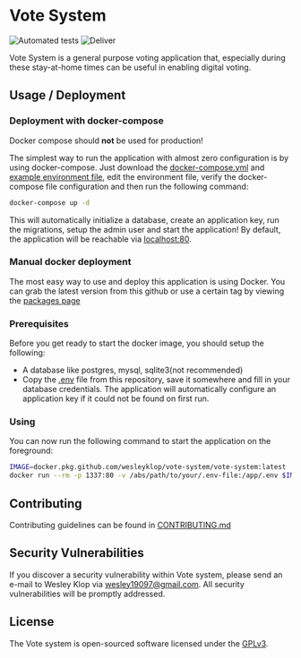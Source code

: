 # Vote System

![Automated tests](https://github.com/WesleyKlop/vote-system/workflows/Automated%20tests/badge.svg?event=push)
![Deliver](https://github.com/WesleyKlop/vote-system/workflows/Deliver/badge.svg)

Vote System is a general purpose voting application that,
especially during these stay-at-home times can be useful in enabling digital voting.

## Usage / Deployment

### Deployment with docker-compose

Docker compose should **not** be used for production!

The simplest way to run the application with almost zero configuration is by using docker-compose.
Just download the [docker-compose.yml](./docker-compose.yml) and [example environment file](./.env.example),
edit the environment file, verify the docker-compose file configuration and then run the following command:

```bash
docker-compose up -d
```

This will automatically initialize a database, create an application key, run the migrations,
setup the admin user and start the application! By default, the application will be reachable via [localhost:80](http://localhost:80).

### Manual docker deployment

The most easy way to use and deploy this application is using Docker.
You can grab the latest version from this github or use a certain tag by viewing the [packages page](https://github.com/WesleyKlop/vote-system/packages/289544)

### Prerequisites

Before you get ready to start the docker image, you should setup the following:

-   A database like postgres, mysql, sqlite3(not recommended)
-   Copy the [.env](./.env.example) file from this repository, save it somewhere and fill in your database credentials.
    The application will automatically configure an application key if it could not be found on first run.

### Using

You can now run the following command to start the application on the foreground:

```bash
IMAGE=docker.pkg.github.com/wesleyklop/vote-system/vote-system:latest
docker run --rm -p 1337:80 -v /abs/path/to/your/.env-file:/app/.env $IMAGE
```

## Contributing

Contributing guidelines can be found in [CONTRIBUTING.md](./CONTRIBUTING.md)

## Security Vulnerabilities

If you discover a security vulnerability within Vote system, please send an e-mail to Wesley Klop via [wesley19097@gmail.com](mailto:wesley19097@gmail.com). All security vulnerabilities will be promptly addressed.

## License

The Vote system is open-sourced software licensed under the [GPLv3](https://opensource.org/licenses/GPL-3.0).
